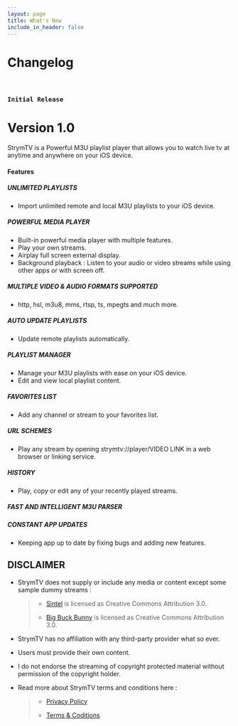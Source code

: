 ```yaml
---
layout: page
title: What's New
include_in_header: false
---
```


# Changelog

<br>

### `Initial Release`
# **Version 1.0**
StrymTV is a Powerful M3U playlist player that allows you to watch live tv at anytime and anywhere on your iOS device.

#### Features

##### UNLIMITED PLAYLISTS 

- Import unlimited remote and local M3U playlists to your iOS device.

##### POWERFUL MEDIA PLAYER

- Built-in powerful media player with multiple features.
- Play your own streams.
- Airplay full screen external display.
- Background playback : Listen to your audio or video streams while using other apps or with screen off.

##### MULTIPLE VIDEO & AUDIO FORMATS SUPPORTED

- http, hsl, m3u8, mms, rtsp, ts, mpegts and much more.

##### AUTO UPDATE PLAYLISTS

- Update remote playlists automatically.

##### PLAYLIST MANAGER

- Manage your M3U playlists with ease on your iOS device.
- Edit and view local playlist content.

##### FAVORITES LIST

- Add any channel or stream to your favorites list.

##### URL SCHEMES

- Play any stream by opening strymtv://player/VIDEO LINK in a web browser or linking service.

##### HISTORY

- Play, copy or edit any of your recently played streams.

##### FAST AND INTELLIGENT M3U PARSER

##### CONSTANT APP UPDATES

- Keeping app up to date by fixing bugs and adding new features.

## DISCLAIMER

- StrymTV does not supply or include any media or content except some sample dummy streams :
  > - [Sintel](https://web.archive.org/web/20140209153956/http://www.sintel.org/sharing) is licensed as Creative Commons Attribution 3.0.
  >
  > - [Big Buck Bunny](http://www.bigbuckbunny.org/index.php/about) is licensed as Creative Commons Attribution 3.0.
 
 - StrymTV has no affiliation with any third-party provider what so ever.
 - Users must provide their own content.
 - I do not endorse the streaming of copyright protected material without permission of the copyright holder.
 
 - Read more about StrymTV terms and conditions here : 
   > - [Privacy Policy](https://strymtv.com/privacy-policy/)
   > 
   > - [Terms & Coditions](https://strymtv.com/conditions/)
